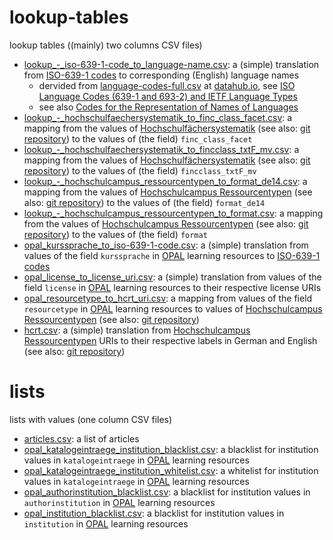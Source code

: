 # lookup-tables

lookup tables ((mainly) two columns CSV files)

* [lookup_-_iso-639-1-code_to_language-name.csv](lookup/lookup_-_iso-639-1-code_to_language-name.csv): a (simple) translation from [ISO-639-1 codes](https://en.wikipedia.org/wiki/List_of_ISO_639-1_codes) to corresponding (English) language names
   * dervided from [language-codes-full.csv](https://datahub.io/core/language-codes/r/language-codes-full.csv) at [datahub.io](https://datahub.io), see [ISO Language Codes (639-1 and 693-2) and IETF Language Types](https://datahub.io/core/language-codes)
   * see also [Codes for the Representation of Names of Languages](https://www.loc.gov/standards/iso639-2/php/code_list.php)
* [lookup_-_hochschulfaechersystematik_to_finc_class_facet.csv](lookup/lookup_-_hochschulfaechersystematik_to_finc_class_facet.csv): a mapping from the values of [Hochschulfächersystematik](https://w3id.org/kim/hochschulfaechersystematik/scheme) (see also: [git repository](https://github.com/dini-ag-kim/hochschulfaechersystematik)) to the values of (the field) ```finc_class_facet```
* [lookup_-_hochschulfaechersystematik_to_fincclass_txtF_mv.csv](lookup/lookup_-_hochschulfaechersystematik_to_fincclass_txtF_mv.csv): a mapping from the values of [Hochschulfächersystematik](https://w3id.org/kim/hochschulfaechersystematik/scheme) (see also: [git repository](https://github.com/dini-ag-kim/hochschulfaechersystematik)) to the values of (the field) ```fincclass_txtF_mv```
* [lookup_-_hochschulcampus_ressourcentypen_to_format_de14.csv](lookup/lookup_-_hochschulcampus_ressourcentypen_to_format_de14.csv): a mapping from the values of [Hochschulcampus Ressourcentypen](https://w3id.org/kim/hcrt/scheme) (see also: [git repository](https://github.com/dini-ag-kim/hcrt)) to the values of (the field) ```format_de14```
* [lookup_-_hochschulcampus_ressourcentypen_to_format.csv](lookup/lookup_-_hochschulcampus_ressourcentypen_to_format.csv): a mapping from the values of [Hochschulcampus Ressourcentypen](https://w3id.org/kim/hcrt/scheme) (see also: [git repository](https://github.com/dini-ag-kim/hcrt)) to the values of (the field) ```format```
* [opal_kurssprache_to_iso-639-1-code.csv](lookup/opal_kurssprache_to_iso-639-1-code.csv): a (simple) translation from values of the field ```kurssprache``` in [OPAL](https://bildungsportal.sachsen.de/opal/) learning resources to [ISO-639-1 codes](https://en.wikipedia.org/wiki/List_of_ISO_639-1_codes)
* [opal_license_to_license_uri.csv](lookup/opal_license_to_license_uri.csv): a (simple) translation from values of the field ```license``` in [OPAL](https://bildungsportal.sachsen.de/opal/) learning resources to their respective license URIs
* [opal_resourcetype_to_hcrt_uri.csv](lookup/opal_resourcetype_to_hcrt_uri.csv): a mapping from values of the field ```resourcetype``` in [OPAL](https://bildungsportal.sachsen.de/opal/) learning resources to values of [Hochschulcampus Ressourcentypen](https://w3id.org/kim/hcrt/scheme) (see also: [git repository](https://github.com/dini-ag-kim/hcrt))
* [hcrt.csv](lookup/hcrt.csv): a (simple) translation from [Hochschulcampus Ressourcentypen](https://w3id.org/kim/hcrt/scheme) URIs to their respective labels in German and English (see also: [git repository](https://github.com/dini-ag-kim/hcrt))

# lists

lists with values (one column CSV files)

* [articles.csv](lists/articles.csv): a list of articles
* [opal_katalogeintraege_institution_blacklist.csv](lists/opal_katalogeintraege_institution_blacklist.csv): a blacklist for institution values in ```katalogeintraege``` in [OPAL](https://bildungsportal.sachsen.de/opal/) learning resources
* [opal_katalogeintraege_institution_whitelist.csv](lists/opal_katalogeintraege_institution_whitelist.csv): a whitelist for institution values in ```katalogeintraege``` in [OPAL](https://bildungsportal.sachsen.de/opal/) learning resources
* [opal_authorinstitution_blacklist.csv](lists/opal_authorinstitution_blacklist.csv): a blacklist for institution values in ```authorinstitution``` in [OPAL](https://bildungsportal.sachsen.de/opal/) learning resources
* [opal_institution_blacklist.csv](lists/opal_institution_blacklist.csv): a blacklist for institution values in ```institution``` in [OPAL](https://bildungsportal.sachsen.de/opal/) learning resources
